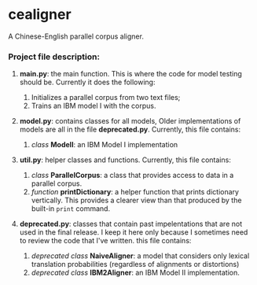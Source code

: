 cealigner
=========

A Chinese-English parallel corpus aligner. 

### Project file description:

1.  **main.py**: the main function. This is where the code for model testing should be. Currently it does the following:

    1. Initializes a parallel corpus from two text files;
    2. Trains an IBM model I with the corpus.

2.  **model.py**: contains classes for all models, Older implementations of models are all in the file **deprecated.py**. Currently, this file contains:

    1.   *class* **ModelI**: an IBM Model I implementation
    
3.  **util.py**: helper classes and functions. Currently, this file contains:
    
    1.   *class* **ParallelCorpus**: a class that provides access to data in a parallel corpus. 
    2.   *function* **printDictionary**: a helper function that prints dictionary vertically. This provides a clearer view than that produced by the built-in `print` command.

4. **deprecated.py**: classes that contain past impelentations that are not used in the final release. I keep it here only because I sometimes need to review the code that I've written. this file contains:

    1.   *deprecated class* **NaiveAligner**: a model that considers only lexical translation probabilities (regardless of alignments or distortions)
    2.   *deprecated class* **IBM2Aligner**: an IBM Model II implementation.
    